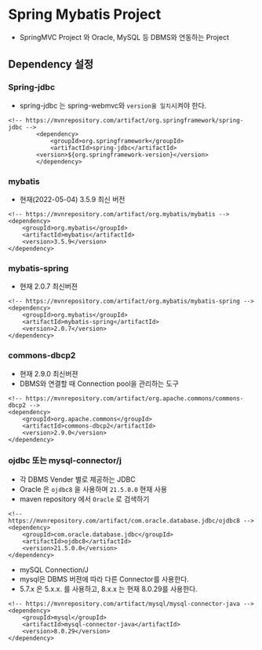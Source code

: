 # Spring Mybatis Project
* SpringMVC Project 와 Oracle, MySQL 등 DBMS와 연동하는 Project

## Dependency 설정

### Spring-jdbc
* spring-jdbc 는 spring-webmvc와 ```version을 일치```시켜야 한다.
```
<!-- https://mvnrepository.com/artifact/org.springframework/spring-jdbc -->
		<dependency>
			<groupId>org.springframework</groupId>
			<artifactId>spring-jdbc</artifactId>
		<version>${org.springframework-version}</version>
		</dependency>
```
### mybatis
* 현재(2022-05-04) 3.5.9 최신 버전
```
<!-- https://mvnrepository.com/artifact/org.mybatis/mybatis -->
<dependency>
    <groupId>org.mybatis</groupId>
    <artifactId>mybatis</artifactId>
    <version>3.5.9</version>
</dependency>
```
### mybatis-spring
* 현재 2.0.7 최신버젼
```
<!-- https://mvnrepository.com/artifact/org.mybatis/mybatis-spring -->
<dependency>
    <groupId>org.mybatis</groupId>
    <artifactId>mybatis-spring</artifactId>
    <version>2.0.7</version>
</dependency>
```
### commons-dbcp2
* 현재 2.9.0 최신버젼
* DBMS와 연결할 때 Connection pool을 관리하는 도구
```
<!-- https://mvnrepository.com/artifact/org.apache.commons/commons-dbcp2 -->
<dependency>
    <groupId>org.apache.commons</groupId>
    <artifactId>commons-dbcp2</artifactId>
    <version>2.9.0</version>
</dependency>
```

### ojdbc 또는 mysql-connector/j
* 각 DBMS Vender 별로 제공하는 JDBC
* Oracle 은 ```ojdbc8``` 을 사용하며 ```21.5.0.0``` 현재 사용
* maven repository 에서 ```Oracle``` 로 검색하기
```
<!-- https://mvnrepository.com/artifact/com.oracle.database.jdbc/ojdbc8 -->
<dependency>
    <groupId>com.oracle.database.jdbc</groupId>
    <artifactId>ojdbc8</artifactId>
    <version>21.5.0.0</version>
</dependency>
```
* mySQL Connection/J
* mysql은 DBMS 버젼에 따라 다른 Connector를 사용한다.
* 5.7.x 은 5.x.x. 를 사용하고, 8.x.x 는 현재 8.0.29를 사용한다.
```
<!-- https://mvnrepository.com/artifact/mysql/mysql-connector-java -->
<dependency>
    <groupId>mysql</groupId>
    <artifactId>mysql-connector-java</artifactId>
    <version>8.0.29</version>
</dependency>
```